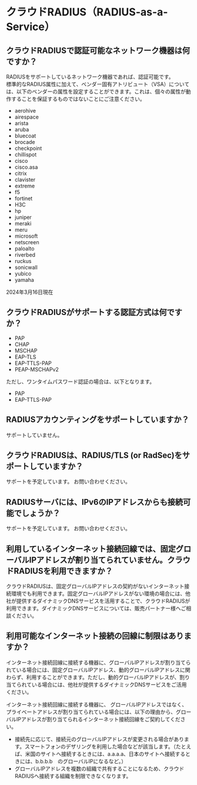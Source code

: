 # クラウドRADIUS（RADIUS-as-a-Service）
## クラウドRADIUSで認証可能なネットワーク機器は何ですか？
RADIUSをサポートしているネットワーク機器であれば、認証可能です。<br>標準的なRADIUS属性に加えて、ベンダー固有アトリビュート（VSA）については、以下のベンダーの属性を設定することができます。これは、個々の属性が動作することを保証するものではないことにご注意ください。</p>

* aerohive
* airespace
* arista
* aruba
* bluecoat
* brocade
* checkpoint
* chillispot
* cisco
* cisco.asa
* citrix
* clavister
* extreme
* f5
* fortinet
* H3C
* hp
* juniper
* meraki
* meru
* microsoft
* netscreen
* paloalto
* riverbed
* ruckus
* sonicwall
* yubico
* yamaha

2024年3月16日現在</p>

## クラウドRADIUSがサポートする認証方式は何ですか？

* PAP
* CHAP
* MSCHAP
* EAP-TLS
* EAP-TTLS-PAP
* PEAP-MSCHAPv2

ただし、ワンタイムパスワード認証の場合は、以下となります。

* PAP
* EAP-TTLS-PAP

## RADIUSアカウンティングをサポートしていますか？

サポートしていません。

## クラウドRADIUSは、RADIUS/TLS (or RadSec)をサポートしていますか？

サポートを予定しています。
お問い合わせください。

## RADIUSサーバには、IPv6のIPアドレスからも接続可能でしょうか？

サポートを予定しています。
お問い合わせください。

## 利用しているインターネット接続回線では、固定グローバルIPアドレスが割り当てられていません。クラウドRADIUSを利用できますか？ 

クラウドRADIUSは、固定グローバルIPアドレスの契約がないインターネット接続環境でも利用できます。固定グローバルIPアドレスがない環境の場合には、他社が提供するダイナミックDNSサービスを活用することで、クラウドRADIUSが利用できます。ダイナミックDNSサービスについては、販売パートナー様へご相談ください。

## 利用可能なインターネット接続の回線に制限はありますか？

インターネット接続回線に接続する機器に、グローバルIPアドレスが割り当てられている場合には、固定グローバルIPアドレス、動的グローバルIPアドレスに関わらず、利用することができます。ただし、動的グローバルIPアドレスが、割り当てられている場合には、他社が提供するダイナミックDNSサービスをご活用ください。

インターネット接続回線に接続する機器に、 グローバルIPアドレスではなく、プライベートアドレスが割り当てられている場合には、以下の理由から、グローバルIPアドレスが割り当てられるインターネット接続回線をご契約してください。

* 接続先に応じて、接続元のグローバルIPアドレスが変更される場合があります。スマートフォンのデザリングを利用した場合などが該当します。（たとえば、米国のサイトへ接続するときには、a.a.a.a、日本のサイトへ接続するときには、b.b.b.b　のグローバルIPになるなど。）
* グローバルIPアドレスを複数の組織で共有することになるため、クラウドRADIUSへ接続する組織を制限できなくなります。
